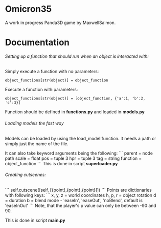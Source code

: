 # Omicron35
A work in progress Panda3D game by MaxwellSalmon.

# Documentation
###### Setting up a function that should run when an object is interacted with:

Simply execute a function with no parameters:

   ```object_functions[str(object)] = object_function```

Execute a function with parameters:

   ```object_functions[str(object)] = [object_function, {'a':1, 'b':2, 'c':3}]```

Function should be defined in **functions.py** and loaded in **models.py**

###### Loading models the fast way
Models can be loaded by using the load_model function. It needs a path or simply just the name of the file.

It can also take keyword arguments being the following:
´´´
parent = node path
scale = float
pos = tuple 3
hpr = tuple 3
tag = string
function = object_function
´´´
This is done in script **superloader.py**

###### Creating cutscenes:
´´´
self.cutscene([self, [{point},{point},{point}]])
´´´
Points are dictionaries with following keys:
´´´
x, y, z = world coordinates
h, p, r = object rotation
d = duration
b = blend mode - 'easeIn', 'easeOut', 'noBlend', default is 'easeInOut'
´´´
Note, that the player's p value can only be between -90 and 90.

This is done in script **main.py**
